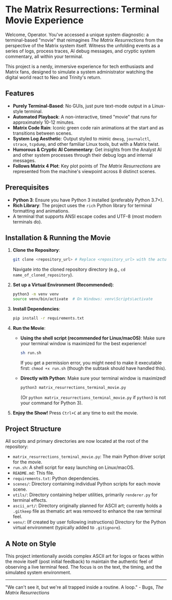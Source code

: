 # The Matrix Resurrections: Terminal Movie Experience

Welcome, Operator. You've accessed a unique system diagnostic: a terminal-based "movie" that reimagines *The Matrix Resurrections* from the perspective of the Matrix system itself. Witness the unfolding events as a series of logs, process traces, AI debug messages, and cryptic system commentary, all within your terminal.

This project is a nerdy, immersive experience for tech enthusiasts and Matrix fans, designed to simulate a system administrator watching the digital world react to Neo and Trinity's return.

## Features

*   **Purely Terminal-Based**: No GUIs, just pure text-mode output in a Linux-style terminal.
*   **Automated Playback**: A non-interactive, timed "movie" that runs for approximately 10-12 minutes.
*   **Matrix Code Rain**: Iconic green code rain animations at the start and as transitions between scenes.
*   **System Log Aesthetic**: Output styled to mimic `dmesg`, `journalctl`, `strace`, `tcpdump`, and other familiar Linux tools, but with a Matrix twist.
*   **Humorous & Cryptic AI Commentary**: Get insights from the Analyst AI and other system processes through their debug logs and internal messages.
*   **Follows Matrix 4 Plot**: Key plot points of *The Matrix Resurrections* are represented from the machine's viewpoint across 8 distinct scenes.

## Prerequisites

*   **Python 3**: Ensure you have Python 3 installed (preferably Python 3.7+).
*   **Rich Library**: The project uses the `rich` Python library for terminal formatting and animations.
*   A terminal that supports ANSI escape codes and UTF-8 (most modern terminals do).

## Installation & Running the Movie

1.  **Clone the Repository**:
    ```bash
    git clone <repository_url> # Replace <repository_url> with the actual URL
    ```
    Navigate into the cloned repository directory (e.g., `cd name_of_cloned_repository`).

2.  **Set up a Virtual Environment (Recommended)**:
    ```bash
    python3 -m venv venv
    source venv/bin/activate  # On Windows: venv\Scripts\activate
    ```

3.  **Install Dependencies**:
    ```bash
    pip install -r requirements.txt
    ```

4.  **Run the Movie**:
    *   **Using the shell script (recommended for Linux/macOS)**:
        Make sure your terminal window is maximized for the best experience!
        ```bash
        sh run.sh
        ```
        If you get a permission error, you might need to make it executable first: `chmod +x run.sh` (though the subtask should have handled this).

    *   **Directly with Python**:
        Make sure your terminal window is maximized!
        ```bash
        python3 matrix_resurrections_terminal_movie.py
        ```
        (Or `python matrix_resurrections_terminal_movie.py` if `python3` is not your command for Python 3).

5.  **Enjoy the Show!**
    Press `Ctrl+C` at any time to exit the movie.

## Project Structure

All scripts and primary directories are now located at the root of the repository:

*   `matrix_resurrections_terminal_movie.py`: The main Python driver script for the movie.
*   `run.sh`: A shell script for easy launching on Linux/macOS.
*   `README.md`: This file.
*   `requirements.txt`: Python dependencies.
*   `scenes/`: Directory containing individual Python scripts for each movie scene.
*   `utils/`: Directory containing helper utilities, primarily `renderer.py` for terminal effects.
*   `ascii_art/`: Directory originally planned for ASCII art; currently holds a `.gitkeep` file as thematic art was removed to enhance the raw terminal feel.
*   `venv/`: (If created by user following instructions) Directory for the Python virtual environment (typically added to `.gitignore`).

## A Note on Style

This project intentionally avoids complex ASCII art for logos or faces within the movie itself (post initial feedback) to maintain the authentic feel of observing a live terminal feed. The focus is on the text, the timing, and the simulated system environment.

---

"We can't see it, but we're all trapped inside a routine. A loop." - Bugs, *The Matrix Resurrections*
